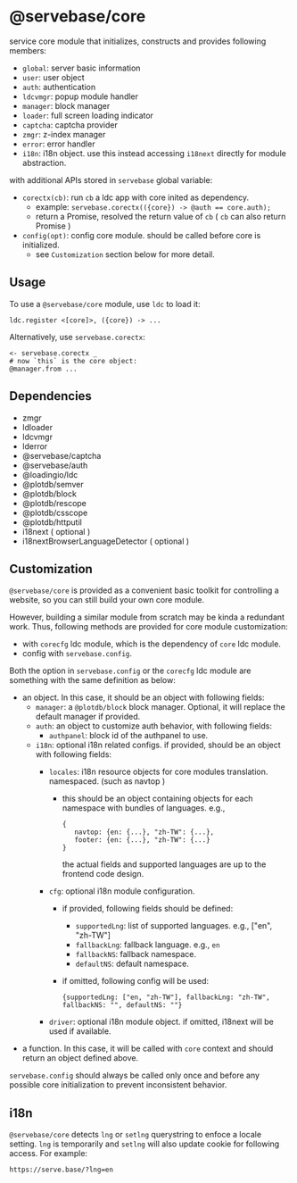 # @servebase/core

service core module that initializes, constructs and provides following members:

 - `global`: server basic information
 - `user`: user object
 - `auth`: authentication
 - `ldcvmgr`: popup module handler
 - `manager`: block manager
 - `loader`: full screen loading indicator
 - `captcha`: captcha provider
 - `zmgr`: z-index manager
 - `error`: error handler
 - `i18n`: i18n object. use this instead accessing `i18next` directly for module abstraction.

with additional APIs stored in `servebase` global variable:

 - `corectx(cb)`: run `cb` a ldc app with core inited as dependency.
   - example: `servebase.corectx(({core}) -> @auth == core.auth);`
   - return a Promise, resolved the return value of `cb` ( `cb` can also return Promise )
 - `config(opt)`: config core module. should be called before core is initialized.
   - see `Customization` section below for more detail.


## Usage

To use a `@servebase/core` module, use `ldc` to load it:

    ldc.register <[core]>, ({core}) -> ...


Alternatively, use `servebase.corectx`:

    <- servebase.corectx _
    # now `this` is the core object:
    @manager.from ...


## Dependencies

 - zmgr
 - ldloader
 - ldcvmgr
 - lderror
 - @servebase/captcha
 - @servebase/auth
 - @loadingio/ldc
 - @plotdb/semver
 - @plotdb/block
 - @plotdb/rescope
 - @plotdb/csscope
 - @plotdb/httputil
 - i18next ( optional )
 - i18nextBrowserLanguageDetector ( optional )


## Customization

`@servebase/core` is provided as a convenient basic toolkit for controlling a website, so you can still build your own core module.

However, building a similar module from scratch may be kinda a redundant work. Thus, following methods are provided for core module customization:

 - with `corecfg` ldc module, which is the dependency of `core` ldc module.
 - config with `servebase.config`.

Both the option in `servebase.config` or the `corecfg` ldc module are something with the same definition as below:

 - an object. In this case, it should be an object with following fields:
   - `manager`: a `@plotdb/block` block manager. Optional, it will replace the default manager if provided.
   - `auth`: an object to customize auth behavior, with following fields:
     - `authpanel`: block id of the authpanel to use.
   - `i18n`: optional i18n related configs. if provided, should be an object with following fields:
     - `locales`: i18n resource objects for core modules translation. namespaced. (such as navtop )
       - this should be an object containing objects for each namespace with bundles of languages. e.g.,

             {
                navtop: {en: {...}, "zh-TW": {...},
                footer: {en: {...}, "zh-TW": {...}
             }

         the actual fields and supported languages are up to the frontend code design.


     - `cfg`: optional i18n module configuration.
       - if provided, following fields should be defined:
         - `supportedLng`: list of supported languages. e.g.,  ["en", "zh-TW"]
         - `fallbackLng`: fallback language. e.g.,  `en`
         - `fallbackNS`: fallback namespace.
         - `defaultNS`: default namespace.
       - if omitted, following config will be used:

             {supportedLng: ["en, "zh-TW"], fallbackLng: "zh-TW", fallbackNS: "", defaultNS: ""}

     - `driver`: optional i18n module object. if omitted, i18next will be used if available.
 - a function. In this case, it will be called with `core` context and should return an object defined above.

`servebase.config` should always be called only once and before any possible core initialization to prevent inconsistent behavior.


## i18n

`@servebase/core` detects `lng` or `setlng` querystring to enfoce a locale setting. `lng` is temporarily and `setlng` will also update cookie for following access. For example:

    https://serve.base/?lng=en

